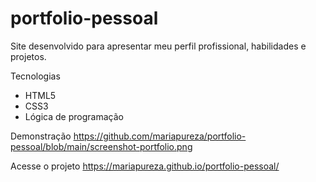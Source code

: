 # portfolio-pessoal
Site desenvolvido para apresentar meu perfil profissional, habilidades e projetos.

Tecnologias
- HTML5
- CSS3
- Lógica de programação

Demonstração
https://github.com/mariapureza/portfolio-pessoal/blob/main/screenshot-portfolio.png

Acesse o projeto
https://mariapureza.github.io/portfolio-pessoal/
